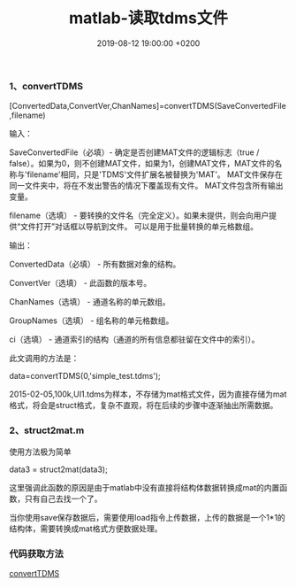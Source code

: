 ﻿---
layout: post
title:  "matlab-读取tdms文件"
date:   2019-08-12 19:00:00 +0200
categories: matlab
---

### 1、convertTDMS

[ConvertedData,ConvertVer,ChanNames]=convertTDMS(SaveConvertedFile,filename)

输入：

SaveConvertedFile（必填）- 确定是否创建MAT文件的逻辑标志（true / false）。如果为0，则不创建MAT文件，如果为1，创建MAT文件，MAT文件的名称与'filename'相同，只是'TDMS'文件扩展名被替换为'MAT'。 MAT文件保存在同一文件夹中，将在不发出警告的情况下覆盖现有文件。 MAT文件包含所有输出变量。

filename（选填） - 要转换的文件名（完全定义）。如果未提供，则会向用户提供“文件打开”对话框以导航到文件。 可以是用于批量转换的单元格数组。

输出：

ConvertedData（必填） - 所有数据对象的结构。

ConvertVer（选填） - 此函数的版本号。

ChanNames（选填） - 通道名称的单元数组。

GroupNames（选填） - 组名称的单元格数组。

ci（选填） - 通道索引的结构（通道的所有信息都驻留在文件中的索引）。

此文调用的方法是：

data=convertTDMS(0,'simple_test.tdms');

2015-02-05,100k,UI1.tdms为样本，不存储为mat格式文件，因为直接存储为mat格式，将会是struct格式，复杂不直观，将在后续的步骤中逐渐抽出所需数据。

### 2、struct2mat.m

使用方法极为简单

data3 = struct2mat(data3);

这里强调此函数的原因是由于matlab中没有直接将结构体数据转换成mat的内置函数，只有自己去找一个了。

当你使用save保存数据后，需要使用load指令上传数据，上传的数据是一个1*1的结构体，需要转换成mat格式方便数据处理。

### 代码获取方法
[convertTDMS]

[convertTDMS]:/20190812matlab-读取tdms文件/ConvertTDMS.rar
